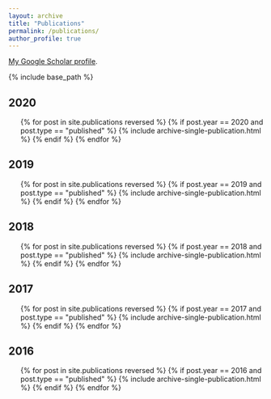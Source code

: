 ```yaml
---
layout: archive
title: "Publications"
permalink: /publications/
author_profile: true
---
```


<a href="https://scholar.google.com/citations?user=od6BFu4AAAAJ">My Google Scholar profile</a>.

{% include base_path %}


2020
------
<ul>
{% for post in site.publications reversed %}
  {% if post.year == 2020 and post.type == "published" %}
    {% include archive-single-publication.html %}
  {% endif %}
{% endfor %}
</ul>

2019
------
<ul>
{% for post in site.publications reversed %}
  {% if post.year == 2019 and post.type == "published" %}
    {% include archive-single-publication.html %}
  {% endif %}
{% endfor %}
</ul>


2018
------
<ul>
{% for post in site.publications reversed %}
  {% if post.year == 2018 and post.type == "published" %}
    {% include archive-single-publication.html %}
  {% endif %}
{% endfor %}
</ul>

2017
------
<ul>
{% for post in site.publications reversed %}
  {% if post.year == 2017 and post.type == "published" %}
    {% include archive-single-publication.html %}
  {% endif %}
{% endfor %}
</ul>

2016
------
<ul>
{% for post in site.publications reversed %}
  {% if post.year == 2016 and post.type == "published" %}
    {% include archive-single-publication.html %}
  {% endif %}
{% endfor %}
</ul>
